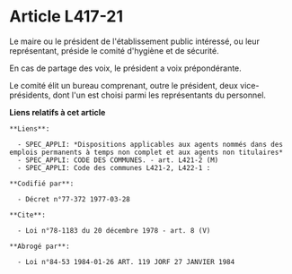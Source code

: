 # Article L417-21

Le maire ou le président de l'établissement public intéressé, ou leur représentant, préside le comité d'hygiène et de
sécurité.

En cas de partage des voix, le président a voix prépondérante.

Le comité élit un bureau comprenant, outre le président, deux vice-présidents, dont l'un est choisi parmi les représentants
du personnel.

**Liens relatifs à cet article**

	**Liens**:

	  - SPEC_APPLI: *Dispositions applicables aux agents nommés dans des emplois permanents à temps non complet et aux agents non titulaires*
	  - SPEC_APPLI: CODE DES COMMUNES. - art. L421-2 (M)
	  - SPEC_APPLI: Code des communes L421-2, L422-1 :

	**Codifié par**:

	  - Décret n°77-372 1977-03-28

	**Cite**:

	  - Loi n°78-1183 du 20 décembre 1978 - art. 8 (V)

	**Abrogé par**:

	  - Loi n°84-53 1984-01-26 ART. 119 JORF 27 JANVIER 1984
